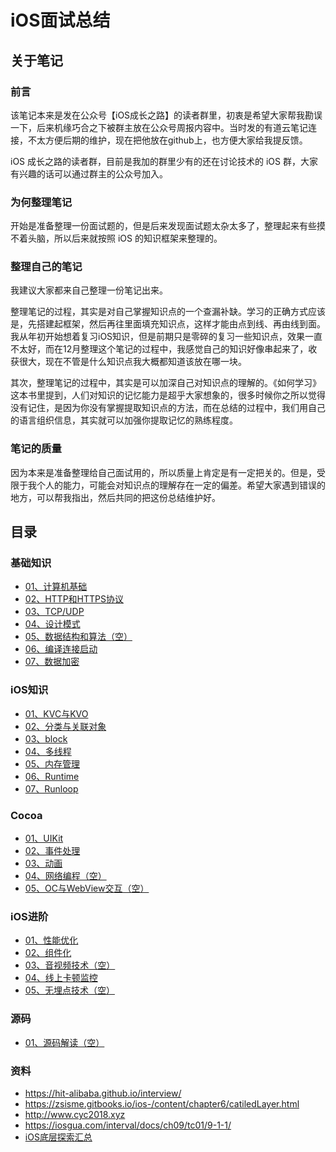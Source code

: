 # iOS面试总结
## 关于笔记
### 前言
该笔记本来是发在公众号【iOS成长之路】的读者群里，初衷是希望大家帮我勘误一下，后来机缘巧合之下被群主放在公众号周报内容中。当时发的有道云笔记连接，不太方便后期的维护，现在把他放在github上，也方便大家给我提反馈。

iOS 成长之路的读者群，目前是我加的群里少有的还在讨论技术的 iOS 群，大家有兴趣的话可以通过群主的公众号加入。

### 为何整理笔记
开始是准备整理一份面试题的，但是后来发现面试题太杂太多了，整理起来有些摸不着头脑，所以后来就按照 iOS 的知识框架来整理的。

### 整理自己的笔记
我建议大家都来自己整理一份笔记出来。

整理笔记的过程，其实是对自己掌握知识点的一个查漏补缺。学习的正确方式应该是，先搭建起框架，然后再往里面填充知识点，这样才能由点到线、再由线到面。我从年初开始想着复习iOS知识，但是前期只是零碎的复习一些知识点，效果一直不太好，而在12月整理这个笔记的过程中，我感觉自己的知识好像串起来了，收获很大，现在不管是什么知识点我大概都知道该放在哪一块。

其次，整理笔记的过程中，其实是可以加深自己对知识点的理解的。《如何学习》这本书里提到，人们对知识的记忆能力是超乎大家想象的，很多时候你之所以觉得没有记住，是因为你没有掌握提取知识点的方法，而在总结的过程中，我们用自己的语言组织信息，其实就可以加强你提取记忆的熟练程度。

### 笔记的质量
因为本来是准备整理给自己面试用的，所以质量上肯定是有一定把关的。但是，受限于我个人的能力，可能会对知识点的理解存在一定的偏差。希望大家遇到错误的地方，可以帮我指出，然后共同的把这份总结维护好。

## 目录
### 基础知识
- [01、计算机基础](https://github.com/pengwj/iOSInterview/blob/master/docs/01-01%E3%80%81%E8%AE%A1%E7%AE%97%E6%9C%BA%E7%BD%91%E7%BB%9C%20L1.md)
- [02、HTTP和HTTPS协议](https://github.com/pengwj/iOSInterview/blob/master/docs/01-02%E3%80%81HTTP%E5%92%8CHTTPS%E5%8D%8F%E8%AE%AE%20L2.md)
- [03、TCP/UDP](https://github.com/pengwj/iOSInterview/blob/master/docs/01-03%E3%80%81TCP%20%E5%92%8C%20UDP%20%E5%8D%8F%E8%AE%AE%20L3.md)
- [04、设计模式](https://github.com/pengwj/iOSInterview/blob/master/docs/01-04%E3%80%81%E8%AE%BE%E8%AE%A1%E6%A8%A1%E5%BC%8F%20L4.md)
- [05、数据结构和算法（空）](https://github.com/pengwj/iOSInterview/blob/master/docs/01-05%E3%80%81%E6%95%B0%E6%8D%AE%E7%BB%93%E6%9E%84%E5%92%8C%E7%AE%97%E6%B3%95%EF%BC%88%E7%A9%BA%EF%BC%89.md)
- [06、编译连接启动](https://github.com/pengwj/iOSInterview/blob/master/docs/01-06%E3%80%81%E7%BC%96%E8%AF%91%E9%93%BE%E6%8E%A5%E5%90%AF%E5%8A%A8%20L5.md)
- [07、数据加密](https://github.com/pengwj/iOSInterview/blob/master/docs/01-07%E3%80%81%E6%95%B0%E6%8D%AE%E5%8A%A0%E5%AF%86%20L6.md)

### iOS知识
- [01、KVC与KVO](https://github.com/pengwj/iOSInterview/blob/master/docs/02-01%E3%80%81KVC%E4%B8%8EKVO%20L7.md)
- [02、分类与关联对象](https://github.com/pengwj/iOSInterview/blob/master/docs/02-02%E3%80%81%E5%88%86%E7%B1%BB%E4%B8%8E%E5%85%B3%E8%81%94%E5%AF%B9%E8%B1%A1%20L8.md)
- [03、block](https://github.com/pengwj/iOSInterview/blob/master/docs/02-03%E3%80%81block%20L9.md)
- [04、多线程](https://github.com/pengwj/iOSInterview/blob/master/docs/02-04%E3%80%81%E5%A4%9A%E7%BA%BF%E7%A8%8B%20L10.md)
- [05、内存管理](https://github.com/pengwj/iOSInterview/blob/master/docs/02-05%E3%80%81%E5%86%85%E5%AD%98%E7%AE%A1%E7%90%86%20L11.md)
- [06、Runtime](https://github.com/pengwj/iOSInterview/blob/master/docs/02-06%E3%80%81Runtime%20L12.md)
- [07、Runloop](https://github.com/pengwj/iOSInterview/blob/master/docs/02-07%E3%80%81Runloop%20L13.md)

### Cocoa
- [01、UIKit](https://github.com/pengwj/iOSInterview/blob/master/docs/03-01%E3%80%81UIKit%20L14.md)
- [02、事件处理](https://github.com/pengwj/iOSInterview/blob/master/docs/03-02%E3%80%81%E4%BA%8B%E4%BB%B6%E5%A4%84%E7%90%86%20L15.md)
- [03、动画](https://github.com/pengwj/iOSInterview/blob/master/docs/03-03%E3%80%81%E5%8A%A8%E7%94%BB%20L16.md)
- [04、网络编程（空）]()
- [05、OC与WebView交互（空）]()

### iOS进阶
- [01、性能优化](https://github.com/pengwj/iOSInterview/blob/master/docs/04-01%E3%80%81%E6%80%A7%E8%83%BD%E4%BC%98%E5%8C%96%20L18.md)
- [02、组件化](https://github.com/pengwj/iOSInterview/blob/master/docs/04-02%E3%80%81%E7%BB%84%E4%BB%B6%E5%8C%96%20L19.md)
- [03、音视频技术（空）]()
- [04、线上卡顿监控](https://github.com/pengwj/iOSInterview/blob/master/docs/04-04%E3%80%81%E7%BA%BF%E4%B8%8A%E5%8D%A1%E9%A1%BF%E6%A3%80%E6%B5%8B%20%20L21.md)
- [05、无埋点技术（空）]()

### 源码
- [01、源码解读（空）]()

### 资料
- https://hit-alibaba.github.io/interview/
- https://zsisme.gitbooks.io/ios-/content/chapter6/catiledLayer.html
- http://www.cyc2018.xyz
- https://iosgua.com/interval/docs/ch09/tc01/9-1-1/
- [iOS底层探索汇总](https://blog.csdn.net/LiqunZhang/article/details/109119082)